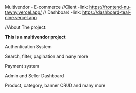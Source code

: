 Multivendor - E-commerce
//Client -link: https://frontend-nu-tawny.vercel.app/ 
// Dashboard -link: https://dashboard-teal-nine.vercel.app

//About The project:

**This is a multivendor project**

Authentication System

Search, filter, pagination and many more

Payment system

Admin and Seller Dashboard

Product, category, banner CRUD and many more
